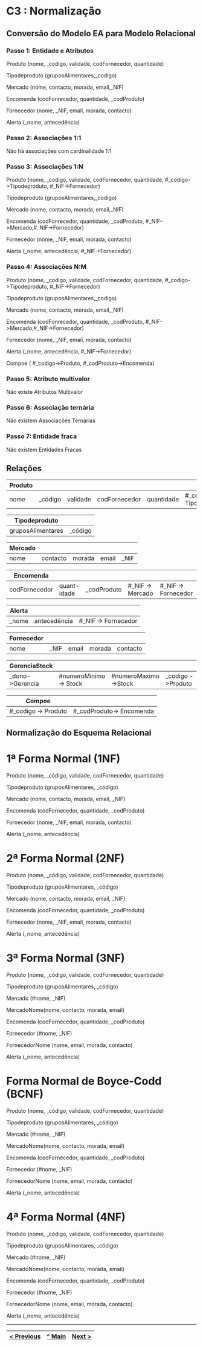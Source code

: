 # C3 : Normalização

## Conversão do Modelo EA para Modelo Relacional

### Passo 1: Entidade e Atributos 

Produto (nome, _codigo, validade, codFornecedor, quantidade)

Tipodeproduto (gruposAlimentares,_codigo)

Mercado (nome, contacto, morada, email,_NIF)

Encomenda (codFonrecedor, quantidade, _codProduto)

Fornecedor (nome, _NIF, email, morada, contacto)

Alerta (_nome, antecedência)

### Passo 2: Associações 1:1

Não há associações com cardinalidade 1:1

### Passo 3: Associações 1:N

Produto (nome, _codigo, validade, codFornecedor, quantidade,
  #_codigo->Tipodeproduto, #_NIF->Fornecedor)

Tipodeproduto (gruposAlimentares,_codigo)

Mercado (nome, contacto, morada, email,_NIF)

Encomenda (codFonrecedor, quantidade, _codProduto,
  #_NIF->Mercado,#_NIF->Fornecedor)

Fornecedor (nome, _NIF, email, morada, contacto)

Alerta (_nome, antecedência,
  #_NIF->Fornecedor)

### Passo 4: Associações N:M

Produto (nome, _codigo, validade, codFornecedor, quantidade,
  #_codigo->Tipodeproduto, #_NIF->Fornecedor)

Tipodeproduto (gruposAlimentares,_codigo)

Mercado (nome, contacto, morada, email,_NIF)

Encomenda (codFonrecedor, quantidade, _codProduto,
  #_NIF->Mercado,#_NIF->Fornecedor)

Fornecedor (nome, _NIF, email, morada, contacto)

Alerta (_nome, antecedência,
 #_NIF->Fornecedor)

Compoe ( #_codigo->Produto, #_codProduto->Encomenda)

### Passo 5: Atributo multivalor

Não existe Atributos Multivalor

### Passo 6: Associação ternária

Não existem Associações Ternárias

### Passo 7: Entidade fraca

Não existem Entidades Fracas


## Relações

|Produto    |       |        |              |          |                         |                   |
|-----------|------ |--------|--------------|----------|-------------------------|-------------------|
|nome       |_código|validade|codFornecedor |quantidade|#_codigo -> Tipodeproduto|#_NIF -> Fornecedor|

|Tipodeproduto    |       |
|-----------------|-------|
|gruposAlimentares|_código|

|Mercado|        |      |     |    |
|-------|--------|------|-----|----|
|nome   |contacto|morada|email|_NIF|

|Encomenda       |           |           |                |                   |
|----------------|-----------|-----------|----------------|-------------------|
|codFornecedor   |quant-idade|_codProduto|#_NIF -> Mercado|#_NIF -> Fornecedor|

|Alerta|            |                   |
|------|------------|-------------------|
|_nome |antecedência|#_NIF -> Fornecedor|

|Fornecedor|    |     |      |        |
|----------|----|-----|------|--------|
|nome      |_NIF|email|morada|contacto|

|GerenciaStock  |                      |                    |                 |                        |
|---------------|----------------------|--------------------|-----------------|------------------------|
|_dono->Gerencia|#numeroMinimo -> Stock|#numeroMaximo->Stock|_codigo ->Produto|_codigo -> Tipodeproduto|

|Compoe             |                        |
|-------------------|------------------------|
|#_codigo -> Produto|#_codProduto-> Encomenda|

## Normalização do Esquema Relacional

# 1ª Forma Normal (1NF)

Produto (nome, _código, validade, codFornecedor, quantidade)

Tipodeproduto (gruposAlimentares, _código)

Mercado (nome, contacto, morada, email, _NIF)

Encomenda (codFornecedor, quantidade, _codProduto)

Fornecedor (nome, _NIF, email, morada, contacto)

Alerta (_nome, antecedência)

# 2ª Forma Normal (2NF)

Produto (nome, _código, validade, codFornecedor, quantidade)

Tipodeproduto (gruposAlimentares, _código)

Mercado (nome, contacto, morada, email, _NIF)

Encomenda (codFornecedor, quantidade, _codProduto)

Fornecedor (nome, _NIF, email, morada, contacto)

Alerta (_nome, antecedência)

# 3ª Forma Normal (3NF)

Produto (nome, _código, validade, codFornecedor, quantidade)

Tipodeproduto (gruposAlimentares, _código)

Mercado (#nome, _NIF) 

MercadoNome(nome, contacto, morada, email)

Encomenda (codFornecedor, quantidade, _codProduto)

Fornecedor (#nome, _NIF)

FornecedorNome (nome, email, morada, contacto)

Alerta (_nome, antecedência)

# Forma Normal de Boyce-Codd (BCNF)

Produto (nome, _código, validade, codFornecedor, quantidade)

Tipodeproduto (gruposAlimentares, _código)

Mercado (#nome, _NIF) 

MercadoNome(nome, contacto, morada, email)

Encomenda (codFornecedor, quantidade, _codProduto)

Fornecedor (#nome, _NIF)

FornecedorNome (nome, email, morada, contacto)

Alerta (_nome, antecedência)

# 4ª Forma Normal (4NF)

Produto (nome, _código, validade, codFornecedor, quantidade)

Tipodeproduto (gruposAlimentares, _código)

Mercado (#nome, _NIF) 

MercadoNome(nome, contacto, morada, email)

Encomenda (codFornecedor, quantidade, _codProduto)

Fornecedor (#nome, _NIF)

FornecedorNome (nome, email, morada, contacto)

Alerta (_nome, antecedência)

---
[< Previous](rebd02.md) | [^ Main](https://github.com/TCM21-SIBD03/reportSIBD) | [Next >](rebd04.md)
:--- | :---: | ---: 
